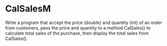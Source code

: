 # CalSalesM

Write a program that accept the price (double) and quantity (int) of an order from customers, pass the price and quantity to a method CalSales() to calculate total sales of the purchase, then display the total sales from CalSales().
